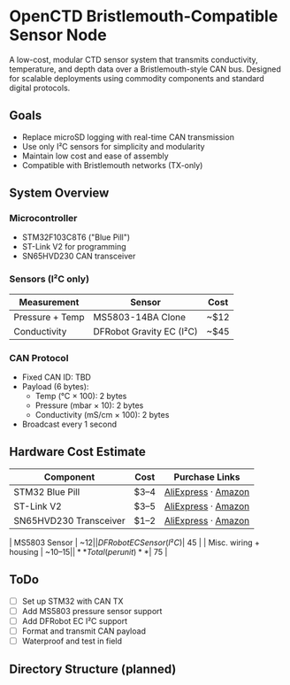# OpenCTD Bristlemouth-Compatible Sensor Node

A low-cost, modular CTD sensor system that transmits conductivity, temperature, and depth data over a Bristlemouth-style CAN bus. Designed for scalable deployments using commodity components and standard digital protocols.

## Goals

- Replace microSD logging with real-time CAN transmission
- Use only I²C sensors for simplicity and modularity
- Maintain low cost and ease of assembly
- Compatible with Bristlemouth networks (TX-only)

## System Overview

### Microcontroller
- STM32F103C8T6 ("Blue Pill")
- ST-Link V2 for programming
- SN65HVD230 CAN transceiver

### Sensors (I²C only)
| Measurement   | Sensor                      | Cost    |
|--------------|-----------------------------|---------|
| Pressure + Temp | MS5803-14BA Clone          | ~$12    |
| Conductivity | DFRobot Gravity EC (I²C)     | ~$45    |

### CAN Protocol
- Fixed CAN ID: TBD
- Payload (6 bytes):
  - Temp (°C × 100): 2 bytes
  - Pressure (mbar × 10): 2 bytes
  - Conductivity (mS/cm × 100): 2 bytes
- Broadcast every 1 second

## Hardware Cost Estimate 

| Component              | Cost    | Purchase Links |
|------------------------|---------|----------------|
| STM32 Blue Pill        | $3–4    | [AliExpress](https://www.aliexpress.us/item/3256806599889958.html) · [Amazon](https://www.amazon.com/dp/B0B2LJFM8T) |
| ST-Link V2             | $3–5    | [AliExpress](https://www.aliexpress.us/item/3256804147336972.html) · [Amazon](https://www.amazon.com/dp/B082F3DFHB) |
| SN65HVD230 Transceiver | $1–2    | [AliExpress](https://www.aliexpress.us/item/3256804719351429.html) · [Amazon](https://www.amazon.com/dp/B085HDZK3F) |

| MS5803 Sensor          | ~$12    |
| DFRobot EC Sensor (I²C)| ~$45    |
| Misc. wiring + housing | ~$10–15 |
| **Total (per unit)**   | ~$75    |

## ToDo 

- [ ] Set up STM32 with CAN TX
- [ ] Add MS5803 pressure sensor support
- [ ] Add DFRobot EC I²C support
- [ ] Format and transmit CAN payload
- [ ] Waterproof and test in field

## Directory Structure (planned)

